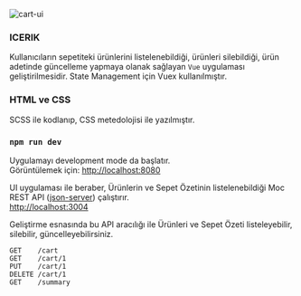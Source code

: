 ![cart-ui](https://user-images.githubusercontent.com/31936869/147282637-4c45f85f-8f34-4ad0-b1ca-d1e7f22f3811.jpg)
### ICERIK

Kullanıcıların sepetiteki ürünlerini listelenebildiği, ürünleri silebildiği, ürün adetinde güncelleme yapmaya olanak sağlayan `Vue` uygulaması geliştirilmesidir.
State Management için Vuex kullanılmıştır.

### HTML ve CSS

SCSS ile kodlanıp, CSS metedolojisi ile yazılmıştır.

### `npm run dev`

Uygulamayı development mode da başlatır.<br>
Görüntülemek için: [http://localhost:8080](http://localhost:8080)

UI uygulaması ile beraber, Ürünlerin ve Sepet Özetinin listelenebildiği Moc REST API ([json-server](https://github.com/typicode/json-server)) çalıştırır. <br>
[http://localhost:3004](http://localhost:3004)

Geliştirme esnasında bu API aracılığı ile Ürünleri ve Sepet Özeti listeleyebilir, silebilir, güncelleyebilirsiniz.

```
GET    /cart
GET    /cart/1
PUT    /cart/1
DELETE /cart/1
GET    /summary

```
